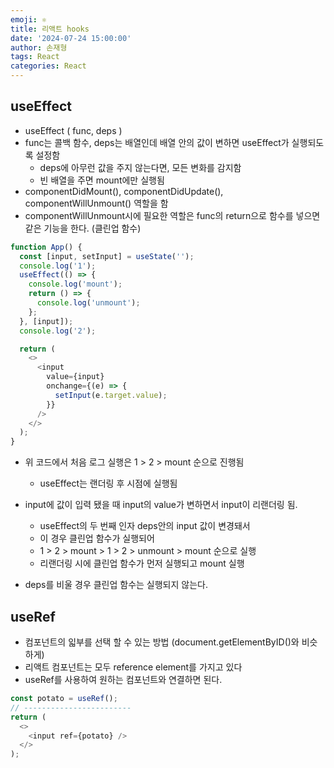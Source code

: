 ```yaml
---
emoji: ⚛️
title: 리액트 hooks
date: '2024-07-24 15:00:00'
author: 손재형
tags: React
categories: React
---
```


## useEffect

- useEffect ( func, deps )
- func는 콜백 함수, deps는 배열인데 배열 안의 값이 변하면 useEffect가 실행되도록 설정함
  - deps에 아무런 값을 주지 않는다면, 모든 변화를 감지함
  - 빈 배열을 주면 mount에만 실행됨
- componentDidMount(), componentDidUpdate(), componentWillUnmount() 역할을 함
- componentWillUnmount시에 필요한 역할은 func의 return으로 함수를 넣으면 같은 기능을 한다. (클린업 함수)

```js
function App() {
  const [input, setInput] = useState('');
  console.log('1');
  useEffect(() => {
    console.log('mount');
    return () => {
      console.log('unmount');
    };
  }, [input]);
  console.log('2');

  return (
    <>
      <input
        value={input}
        onchange={(e) => {
          setInput(e.target.value);
        }}
      />
    </>
  );
}
```

- 위 코드에서 처음 로그 실행은 1 > 2 > mount 순으로 진행됨

  - useEffect는 랜더링 후 시점에 실행됨

- input에 값이 입력 됐을 때 input의 value가 변하면서 input이 리랜더링 됨.

  - useEffect의 두 번째 인자 deps안의 input 값이 변경돼서
  - 이 경우 클린업 함수가 실행되어
  - 1 > 2 > mount > 1 > 2 > unmount > mount 순으로 실행
  - 리랜더링 시에 클린업 함수가 먼저 실행되고 mount 실행

- deps를 비울 경우 클린업 함수는 실행되지 않는다.

## useRef

- 컴포넌트의 읿부를 선택 할 수 있는 방법 (document.getElementByID()와 비슷하게)
- 리액트 컴포넌트는 모두 reference element를 가지고 있다
- useRef를 사용하여 원하는 컴포넌트와 연결하면 된다.

```js
const potato = useRef();
// ------------------------
return (
  <>
    <input ref={potato} />
  </>
);
```
